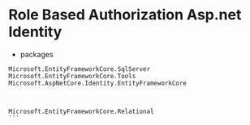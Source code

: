 # Role Based Authorization Asp.net Identity

- packages
````
Microsoft.EntityFrameworkCore.SqlServer
Microsoft.EntityFrameworkCore.Tools
Microsoft.AspNetCore.Identity.EntityFrameworkCore



Microsoft.EntityFrameworkCore.Relational
```